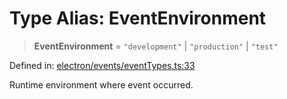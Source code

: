 # Type Alias: EventEnvironment

> **EventEnvironment** = `"development"` \| `"production"` \| `"test"`

Defined in: [electron/events/eventTypes.ts:33](https://github.com/Nick2bad4u/Uptime-Watcher/blob/3cce0c3b352c8390536ca3c7399ece50a05faf18/electron/events/eventTypes.ts#L33)

Runtime environment where event occurred.

